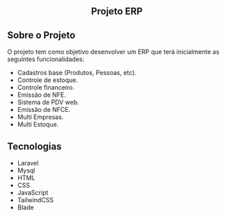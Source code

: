 ## <p align="center"> Projeto ERP</p>


## Sobre o Projeto

O projeto tem como objetivo desenvolver um ERP que terá inicialmente as seguintes funcionalidades:

- Cadastros base (Produtos, Pessoas, etc).
- Controle de estoque.
- Controle financeiro.
- Emissão de NFE.
- Sistema de PDV web.
- Emissão de NFCE.
- Multi Empresas.
- Multi Estoque.

## Tecnologias

- Laravel
- Mysql
- HTML
- CSS
- JavaScript
- TailwindCSS
- Blade
